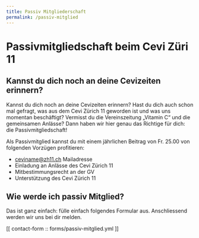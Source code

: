 ```yaml
---
title: Passiv Mitgliederschaft
permalink: /passiv-mitglied
---
```


# Passivmitgliedschaft beim Cevi Züri 11

## Kannst du dich noch an deine Cevizeiten erinnern?

Kannst du dich noch an deine Cevizeiten erinnern? Hast du dich auch schon mal gefragt, was aus dem Cevi Zürich 11
geworden ist und was uns momentan beschäftigt? Vermisst du die Vereinszeitung „Vitamin C“ und die gemeinsamen Anlässe?
Dann haben wir hier genau das Richtige für dich: die Passivmitgliedschaft!

Als Passivmitglied kannst du mit einem jährlichen Beitrag von Fr. 25.00 von folgenden Vorzügen profitieren:

- ceviname@zh11.ch Mailadresse
- Einladung an Anlässe des Cevi Zürich 11
- Mitbestimmungsrecht an der GV
- Unterstützung des Cevi Zürich 11

## Wie werde ich passiv Mitglied?

Das ist ganz einfach: fülle einfach folgendes Formular aus. Anschliessend werden wir uns bei dir melden.

[[ contact-form :: forms/passiv-mitglied.yml ]]

